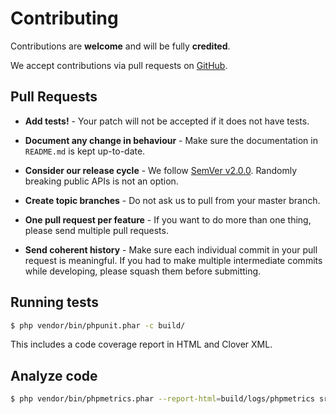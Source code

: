 # Contributing

Contributions are **welcome** and will be fully **credited**.

We accept contributions via pull requests on [GitHub](https://github.com/hollodotme/phpunit-testdox-markdown).

## Pull Requests

- **Add tests!** - Your patch will not be accepted if it does not have tests.

- **Document any change in behaviour** - Make sure the documentation in `README.md` is kept up-to-date.

- **Consider our release cycle** - We follow [SemVer v2.0.0](http://semver.org/). Randomly breaking public APIs is not an option.

- **Create topic branches** - Do not ask us to pull from your master branch.

- **One pull request per feature** - If you want to do more than one thing, please send multiple pull requests.

- **Send coherent history** - Make sure each individual commit in your pull request is meaningful. If you had to make multiple intermediate commits while developing, please squash them before submitting.

## Running tests

```bash
$ php vendor/bin/phpunit.phar -c build/
```

This includes a code coverage report in HTML and Clover XML.

## Analyze code

```bash
$ php vendor/bin/phpmetrics.phar --report-html=build/logs/phpmetrics src/
```

